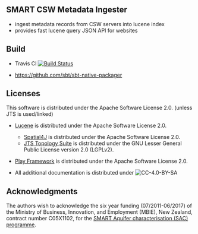 ## SMART CSW Metadata Ingester

- ingest metadata records from CSW servers into lucene index
- provides fast lucene query JSON API for websites 

## Build

- Travis CI [![Build Status](https://travis-ci.com/allixender/smartportal.svg?token=jRgqfyUzqqxpVMUEhEVz&branch=master)](https://travis-ci.com/allixender/smartportal)

- https://github.com/sbt/sbt-native-packager

## Licenses

This software is distributed under the Apache Software License 2.0. (unless JTS is used/linked)

- [Lucene](http://lucene.apache.org/) is distributed under the Apache Software License 2.0. 
  - [Spatial4J](https://www.locationtech.org/projects/technology.spatial4j) is distributed under the Apache Software License 2.0. 
  - [JTS Topology Suite](http://tsusiatsoftware.net/jts/main.html) is distributed under the GNU Lesser General Public License version 2.0 (LGPLv2).
- [Play Framework](https://www.playframework.com/) is distributed under the Apache Software License 2.0. 

- All additional documentation is distributed under  ![CC-4.0-BY-SA](https://licensebuttons.net/l/by-sa/4.0/88x31.png)



## Acknowledgments

The authors wish to acknowledge the six year funding (07/2011-06/2017) of the 
Ministry of Business, Innovation, and Employment (MBIE), New Zealand, 
contract number C05X1102, for the [SMART Aquifer characterisation (SAC) programme](http://www.gns.cri.nz/Home/Our-Science/Environment-and-Materials/Groundwater/Research-Programmes/SMART-Aquifer-Characterisation).